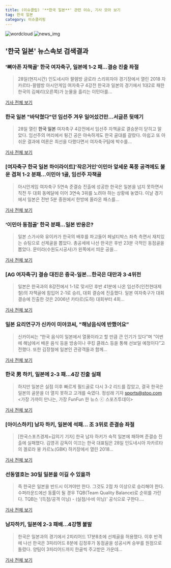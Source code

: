 ```yaml
---
title: (이슈클립) '**한국 일본**' 관련 이슈, 기사 모아 보기
tag: 한국 일본
category: 이슈클리핑
---
```

![wordcloud](https://s3.ap-northeast-2.amazonaws.com/lyrics101-wordcloud/2018-08-29-1535475991.png)
![news_img](https://user-images.githubusercontent.com/42597476/44507050-1206f400-a6e4-11e8-8d98-7ffbfebb353f.png)
## **'**한국 일본**'** 뉴스속보 검색결과
### '뼈아픈 자책골' 한국 여자축구, 일본에 1-2 패…결승 진출 좌절

>28일(현지시간) 인도네시아 팔렘방 글로라 스리위자야 경기장에서 열린 2018 자카르타-팔렘방 아시안게임 여자축구 4강전 한국과 일본의 경기에서 1대2로 패한 한국의 김혜리(오른쪽)가 눈물을 흘리는 이민아를...

<a href="http://view.asiae.co.kr/news/view.htm?idxno=2018082820230248692" target="_blank">기사 전체 보기</a>

### **한국 일본** "바닥쳤다"던 임선주 겨우 일어섰건만…서글픈 뒷얘기

>28일 열린 **한국 일본** 여자축구 4강전에서 임선주 자책골로 결승문이 닫히고 말았다. 임선주의 머리에서 튕긴 공은 야속하게도 한국 골대를 갈랐다. 아쉽고 또 아쉬운 결과에 여론은 최선을 다했다면서 여자축구팀에 박수를...

<a href="http://www.ecomedia.co.kr/news/newsview.php?ncode=1065621447770686" target="_blank">기사 전체 보기</a>

### [여자축구 **한국 일본** 하이라이트]'작은거인'이민아 앞세운 폭풍 공격에도 불운 겹쳐 1-2 분패…이민아 1골, 임선주 자책골

>아시안게임 여자축구 5연속 준결승 진출에 성공한 한국은 일본을 넘지 못하면서 직전 두 대회 동메달에 이어 3연속 3위를 노려야 하는 상황에 놓였다. 이날 경기에서 일본은 전반 5분 중원에서 한방에 올라온 패스를...

<a href="http://leaders.asiae.co.kr/news/articleView.html?idxno=73207" target="_blank">기사 전체 보기</a>

### ‘이민아 동점골’ 한국 분패…일본 반응은?

>일본 스가사와 유이카가 한국의 배후를 파고들어 페널티박스 좌측 측면서 재치있는 슈팅으로 선제골을 뽑았다. 총공세에 나선 한국은 후반 23분 극적인 동점골을 뽑았다. 문미라(수원도시공사)가 왼쪽에서 띄운 공을...

<a href="http://www.dailian.co.kr/news/view/735629/?sc=naver" target="_blank">기사 전체 보기</a>

### [AG 여자축구] 결승 대진은 중국-일본…한국은 대만과 3·4위전

>일본은 한국과의 8강전에서 1-1로 맞서던 후반 41분에 나온 임선주(인천현대제철)의 자책골에 힘입어 2-1로 승리, 대회 결승에 진출했다. 일본 여자축구가 대회 결승에 진출한 것은 2006년 카타르(도하) 대회부터 4회...

<a href="http://sports.hankooki.com/lpage/soccer/201808/sp2018082900102798040.htm" target="_blank">기사 전체 보기</a>

### 일본 요리연구가 신카이 미야코씨, "해남음식에 반했어요”

>신카이씨는 “한국 음식이 일본에서 열풍이라고 할 만큼 큰 인기가 있다”며 “이번에 해남에서 배운 음식 등을 방송이나 쿠킹 클래스 등을 통해 선보일 예정이다”고 전했다. 또한 김장철에 일본인 관광객들과 함께...

<a href="http://www.wikitree.co.kr/main/news_view.php?id=365454" target="_blank">기사 전체 보기</a>

### 한국 男 하키, 일본에 2-3 패…4강 진출 실패

>하지만 일본은 실점 이후 빠르게 필드골로 다시 3-2 리드를 잡았고, 결국 한국은 일본의 골문을 더 열지 못하고 고개를 숙였다. 정성래 기자 sports@stoo.com <가장 가까이 만나는, 가장 FunFun 한 뉴스 ⓒ 스포츠투데이>

<a href="http://stoo.asiae.co.kr/news/naver_view.htm?idxno=2018082900011653438" target="_blank">기사 전체 보기</a>

### [아이스하키] 남자 하키, 일본에 석패... 조 3위로 준결승 좌절

>[한국스포츠경제=김의기 기자] 한국 남자 하키가 숙적 일본에 패하며 준결승 진출에 실패했다. 김영귀 감독이 이끄는 한국 대표팀은 28일 인도네시아 자카르타의 겔로라 붕 카르노(GBK) 하키장에서 열린 2018...

<a href="http://www.sporbiz.co.kr/news/articleView.html?idxno=267128" target="_blank">기사 전체 보기</a>

### 선동열호는 30일 일본을 이길 수 있을까

>즉 한국은 일본을 반드시 이겨야만 한다. 그것도 2점 차 이상으로 승리해야 한다. 수퍼라운드에선 동률이 될 경우 TQB(Team Quality Balance)로 순위를 가린다. TQB는 '(득점/공격 이닝) - (실점/수비 이닝)' 공식으로 구한다....

<a href="http://news.joins.com/article/olink/22514589" target="_blank">기사 전체 보기</a>

### 남자하키, 일본에 2-3 패배…4강행 불발

>한국은 일본과의 경기에서 2피리어드 17분8초에 선제골을 허용했다. 이후 반격에 나선 한국은 3피리어드 8분에 김정후가 동점골을 성공시켜 승부를 원점으로 돌렸다. 양팀이 3피리어드까지 한골씩 주고받은 가운데...

<a href="http://www.mydaily.co.kr/new_yk/html/read.php?newsid=201808282310556634&ext=na" target="_blank">기사 전체 보기</a>


